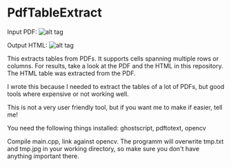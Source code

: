 PdfTableExtract
===============

Input PDF:
![alt tag](https://raw.github.com/DenisStad/PdfTableExtract/blob/master/pdfIn.png)

Output HTML:
![alt tag](https://raw.github.com/DenisStad/PdfTableExtract/blob/master/pdfOut.png)


This extracts tables from PDFs. It supports cells spanning multiple rows or columns. For results, take a look at the PDF and the HTML in this repository. The HTML table was extracted from the PDF. 

I wrote this because I needed to extract the tables of a lot of PDFs, but good tools where expensive or not working well.

This is not a very user friendly tool, but if you want me to make if easier, tell me!

You need the following things installed: ghostscript, pdftotext, opencv

Compile main.cpp, link against opencv. The programm will overwrite tmp.txt and tmp.jpg in your working directory, so make sure you don't have anything important there.
